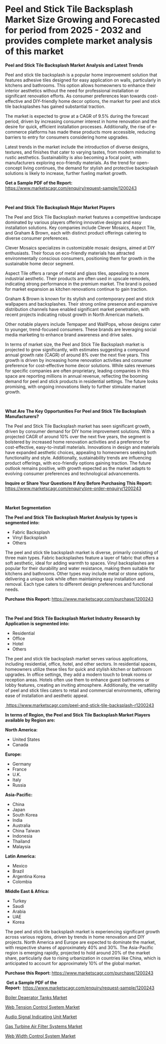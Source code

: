 <p><h1>Peel and Stick Tile Backsplash Market Size Growing and Forecasted for period from 2025 - 2032 and provides complete market analysis of this market</h1></p><p><strong>Peel and Stick Tile Backsplash Market Analysis and Latest Trends</strong></p>
<p><p>Peel and stick tile backsplash is a popular home improvement solution that features adhesive tiles designed for easy application on walls, particularly in kitchens and bathrooms. This option allows homeowners to enhance their interior aesthetics without the need for professional installation or significant renovation efforts. As consumer preferences lean towards cost-effective and DIY-friendly home decor options, the market for peel and stick tile backsplashes has gained substantial traction.</p><p>The market is expected to grow at a CAGR of 9.5% during the forecast period, driven by increasing consumer interest in home renovation and the desire for quick, efficient installation processes. Additionally, the rise of e-commerce platforms has made these products more accessible, reducing barriers to entry for consumers considering home upgrades. </p><p>Latest trends in the market include the introduction of diverse designs, textures, and finishes that cater to varying tastes, from modern minimalist to rustic aesthetics. Sustainability is also becoming a focal point, with manufacturers exploring eco-friendly materials. As the trend for open-concept living continues, the demand for stylish and protective backsplash solutions is likely to increase, further fueling market growth.</p></p>
<p><strong>Get a Sample PDF of the Report:&nbsp;</strong> <a href="https://www.marketscagr.com/enquiry/request-sample/1200243?utm_campaign=2038&utm_medium=2&utm_source=Github&utm_content=ia&utm_term=05022025&utm_id=peel-and-stick-tile-backsplash">https://www.marketscagr.com/enquiry/request-sample/1200243</a></p>
<p>&nbsp;</p>
<p><strong>Peel and Stick Tile Backsplash Major Market Players</strong></p>
<p><p>The Peel and Stick Tile Backsplash market features a competitive landscape dominated by various players offering innovative designs and easy installation solutions. Key companies include Clever Mosaics, Aspect Tile, and Graham & Brown, each with distinct product offerings catering to diverse consumer preferences.</p><p>Clever Mosaics specializes in customizable mosaic designs, aimed at DIY enthusiasts. Their focus on eco-friendly materials has attracted environmentally conscious consumers, positioning them for growth in the sustainable home decor segment.</p><p>Aspect Tile offers a range of metal and glass tiles, appealing to a more industrial aesthetic. Their products are often used in upscale remodels, indicating strong performance in the premium market. The brand is poised for market expansion as kitchen renovations continue to gain traction.</p><p>Graham & Brown is known for its stylish and contemporary peel and stick wallpapers and backsplashes. Their strong online presence and expansive distribution channels have enabled significant market penetration, with recent projects indicating robust growth in North American markets.</p><p>Other notable players include Tempaper and WallPops, whose designs cater to younger, trend-focused consumers. These brands are leveraging social media marketing to enhance brand awareness and drive sales.</p><p>In terms of market size, the Peel and Stick Tile Backsplash market is projected to grow significantly, with estimates suggesting a compound annual growth rate (CAGR) of around 8% over the next five years. This growth is driven by increasing home renovation activities and consumer preference for cost-effective home decor solutions. While sales revenues for specific companies are often proprietary, leading companies in this space are reporting millions in annual revenue, reflecting the booming demand for peel and stick products in residential settings. The future looks promising, with ongoing innovations likely to further stimulate market growth.</p></p>
<p>&nbsp;</p>
<p><strong>What Are The Key Opportunities For Peel and Stick Tile Backsplash Manufacturers?</strong></p>
<p><p>The Peel and Stick Tile Backsplash market has seen significant growth, driven by consumer demand for DIY home improvement solutions. With a projected CAGR of around 10% over the next five years, the segment is bolstered by increased home renovation activities and a preference for cost-effective, easy-to-install materials. Innovations in design and materials have expanded aesthetic choices, appealing to homeowners seeking both functionality and style. Additionally, sustainability trends are influencing product offerings, with eco-friendly options gaining traction. The future outlook remains positive, with growth expected as the market adapts to evolving consumer preferences and technological advancements.</p></p>
<p><strong>Inquire or Share Your Questions If Any Before Purchasing This Report:</strong> <a href="https://www.marketscagr.com/enquiry/pre-order-enquiry/1200243?utm_campaign=2038&utm_medium=2&utm_source=Github&utm_content=ia&utm_term=05022025&utm_id=peel-and-stick-tile-backsplash">https://www.marketscagr.com/enquiry/pre-order-enquiry/1200243</a></p>
<p>&nbsp;</p>
<p><strong>Market Segmentation</strong></p>
<p><strong>The Peel and Stick Tile Backsplash Market Analysis by types is segmented into:</strong></p>
<p><ul><li>Fabric Backsplash</li><li>Vinyl Backsplash</li><li>Others</li></ul></p>
<p><p>The peel and stick tile backsplash market is diverse, primarily consisting of three main types. Fabric backsplashes feature a layer of fabric that offers a soft aesthetic, ideal for adding warmth to spaces. Vinyl backsplashes are popular for their durability and water resistance, making them suitable for kitchens and bathrooms. Other types may include metal or stone options, delivering a unique look while often maintaining easy installation and removal. Each type caters to different design preferences and functional needs.</p></p>
<p><strong>Purchase this Report:&nbsp;</strong><a href="https://www.marketscagr.com/purchase/1200243?utm_campaign=2038&utm_medium=2&utm_source=Github&utm_content=ia&utm_term=05022025&utm_id=peel-and-stick-tile-backsplash">https://www.marketscagr.com/purchase/1200243</a></p>
<p>&nbsp;</p>
<p><strong>The Peel and Stick Tile Backsplash Market Industry Research by Application is segmented into:</strong></p>
<p><ul><li>Residential</li><li>Office</li><li>Hotel</li><li>Others</li></ul></p>
<p><p>The peel and stick tile backsplash market serves various applications, including residential, office, hotel, and other sectors. In residential spaces, homeowners utilize these tiles for quick and stylish kitchen or bathroom upgrades. In office settings, they add a modern touch to break rooms or reception areas. Hotels often use them to enhance guest bathrooms or lobby features, creating an inviting atmosphere. Additionally, the versatility of peel and stick tiles caters to retail and commercial environments, offering ease of installation and aesthetic appeal.</p></p>
<p><a href="https://www.marketscagr.com/peel-and-stick-tile-backsplash-r1200243?utm_campaign=2038&utm_medium=2&utm_source=Github&utm_content=ia&utm_term=05022025&utm_id=peel-and-stick-tile-backsplash">&nbsp;https://www.marketscagr.com/peel-and-stick-tile-backsplash-r1200243</a></p>
<p><strong>In terms of Region, the Peel and Stick Tile Backsplash Market Players available by Region are:</strong></p>
<p>
    <p> <strong> North America: </strong>
        <ul>
            <li>United States</li>
            <li>Canada</li>
        </ul>
        </p> 
    <p> <strong> Europe: </strong>
        <ul>
            <li>Germany</li>
            <li>France</li>
            <li>U.K.</li>
            <li>Italy</li>
            <li>Russia</li>
        </ul>
        </p> 
    <p> <strong> Asia-Pacific: </strong>
        <ul>
            <li>China</li>
            <li>Japan</li>
            <li>South Korea</li>
            <li>India</li>
            <li>Australia</li>
            <li>China Taiwan</li>
            <li>Indonesia</li>
            <li>Thailand</li>
            <li>Malaysia</li>
        </ul>
        </p> 
    <p> <strong> Latin America: </strong>
        <ul>
            <li>Mexico</li>
            <li>Brazil</li>
            <li>Argentina Korea</li>
            <li>Colombia</li>
        </ul>
        </p> 
    <p> <strong> Middle East & Africa: </strong>
        <ul>
            <li>Turkey</li>
            <li>Saudi</li>
            <li>Arabia</li>
            <li>UAE</li>
            <li>Korea</li>
        </ul>
    </p>
    </p>
<p><p>The peel and stick tile backsplash market is experiencing significant growth across various regions, driven by trends in home renovation and DIY projects. North America and Europe are expected to dominate the market, with respective shares of approximately 40% and 30%. The Asia-Pacific region is emerging rapidly, projected to hold around 20% of the market share, particularly due to rising urbanization in countries like China, which is anticipated to account for approximately 10% of the global market.</p></p>
<p><strong>Purchase this Report: </strong><a href="https://www.marketscagr.com/purchase/1200243?utm_campaign=2038&utm_medium=2&utm_source=Github&utm_content=ia&utm_term=05022025&utm_id=peel-and-stick-tile-backsplash">https://www.marketscagr.com/purchase/1200243</a></p>
<p>&nbsp;<strong>Get a Sample PDF of the Report:&nbsp;&nbsp;</strong><a href="https://www.marketscagr.com/enquiry/request-sample/1200243?utm_campaign=2038&utm_medium=2&utm_source=Github&utm_content=ia&utm_term=05022025&utm_id=peel-and-stick-tile-backsplash">https://www.marketscagr.com/enquiry/request-sample/1200243</a></p>
<p><strong></strong></p>
<p><p><a href="https://www.linkedin.com/pulse/global-boiler-deaerator-tanks-market-analysis-trends-jv7qf?utm_campaign=2038&utm_medium=2&utm_source=Github&utm_content=ia&utm_term=05022025&utm_id=peel-and-stick-tile-backsplash">Boiler Deaerator Tanks Market</a></p><p><a href="https://www.linkedin.com/pulse/comprehensive-report-web-tension-control-syetem-market-types-odqse?utm_campaign=2038&utm_medium=2&utm_source=Github&utm_content=ia&utm_term=05022025&utm_id=peel-and-stick-tile-backsplash">Web Tension Control Syetem Market</a></p><p><a href="https://www.linkedin.com/pulse/navigating-audio-signal-indicating-unit-market-through-u3rvc?utm_campaign=2038&utm_medium=2&utm_source=Github&utm_content=ia&utm_term=05022025&utm_id=peel-and-stick-tile-backsplash">Audio Signal Indicating Unit Market</a></p><p><a href="https://www.linkedin.com/pulse/market-challenges-sales-volume-forecast-research-gas-jjaxf?utm_campaign=2038&utm_medium=2&utm_source=Github&utm_content=ia&utm_term=05022025&utm_id=peel-and-stick-tile-backsplash">Gas Turbine Air Filter Systems Market</a></p><p><a href="https://www.linkedin.com/pulse/web-width-control-system-market-global-regional-analysis-wa42e?utm_campaign=2038&utm_medium=2&utm_source=Github&utm_content=ia&utm_term=05022025&utm_id=peel-and-stick-tile-backsplash">Web Width Control System Market</a></p></p>